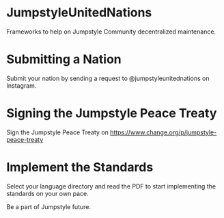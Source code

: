 # JumpstyleUnitedNations
Frameworks to help on Jumpstyle Community decentralized maintenance.

# Submitting a Nation
Submit your nation by sending a request to @jumpstyleunitednations on Instagram.

# Signing the Jumpstyle Peace Treaty
Sign the Jumpstyle Peace Treaty on https://www.change.org/p/jumpstyle-peace-treaty

# Implement the Standards
Select your language directory and read the PDF to start implementing the standards on your own pace.

Be a part of Jumpstyle future.
